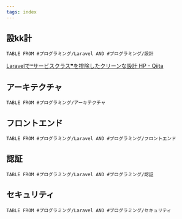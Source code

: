 ```yaml
---
tags: index 
---
```

## 設kk計
```dataview
TABLE FROM #プログラミング/Laravel AND #プログラミング/設計   
```
[Laravelで❝サービスクラス❞を排除したクリーンな設計 HP - Qiita](https://qiita.com/yiwiy9/items/121fe0e73279687261b8)
## アーキテクチャ
```dataview
TABLE FROM #プログラミング/アーキテクチャ  
```

## フロントエンド

```dataview
TABLE FROM #プログラミング/Laravel AND #プログラミング/フロントエンド 
```

## 認証
```dataview
TABLE FROM #プログラミング/Laravel AND #プログラミング/認証 
```

## セキュリティ
```dataview
TABLE FROM #プログラミング/Laravel AND #プログラミング/セキュリティ 
```

